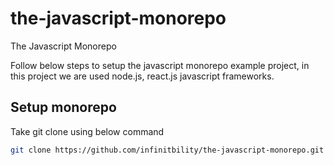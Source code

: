 # the-javascript-monorepo
The Javascript Monorepo

Follow below steps to setup the javascript monorepo example project, in this project we are used node.js, react.js javascript frameworks.

## Setup monorepo

Take git clone using below command

```bash
git clone https://github.com/infinitbility/the-javascript-monorepo.git
```
